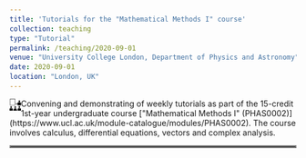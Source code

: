 ```yaml
---
title: 'Tutorials for the "Mathematical Methods I" course'
collection: teaching
type: "Tutorial"
permalink: /teaching/2020-09-01
venue: "University College London, Department of Physics and Astronomy"
date: 2020-09-01
location: "London, UK"
---
```


<img align="left" src="../images/workshop.png" width="20px">
Convening and demonstrating of weekly tutorials as part of the 15-credit 1st-year undergraduate course ["Mathematical Methods I" (PHAS0002)](https://www.ucl.ac.uk/module-catalogue/modules/PHAS0002). The course involves calculus, differential equations, vectors and complex analysis.

<hr style="border:2px solid gray">